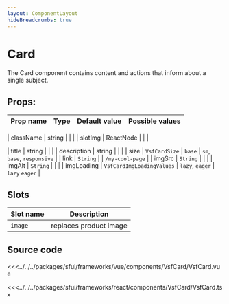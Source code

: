 ```yaml
---
layout: ComponentLayout
hideBreadcrumbs: true
---
```

# Card

The Card component contains content and actions that inform about a single subject.

<Generate style="height: 900px" />

## Props:

| Prop name   | Type      | Default value | Possible values                        |
| ----------- |-----------| ------------- | -------------------------------------- |
<!-- react -->
| className   | string    |             |                                          |
| slotImg     | ReactNode |             |                                          |
<!-- end react -->
| title       | string    |             |                                          |
| description       | string    |             |                                          |
| size      | `VsfCardSize`    | `base`        | `sm`, `base`, `responsive`                 |
| link      | `String`            |               | `/my-cool-page`                    |
| imgSrc  | `String`           |               |                                    |
| imgAlt      | `String`           |               |                                    |
| imgLoading   | `VsfCardImgLoadingValues`           |  `lazy`, `eager`             |  `lazy` `eager`          |

<!-- vue -->
## Slots

| Slot name     |            Description                                     |
| ------------- | :--------------------------------------------------------: |
| `image`       | replaces product image                                     |
<!-- end vue -->

## Source code

<!-- vue -->
<<<../../../packages/sfui/frameworks/vue/components/VsfCard/VsfCard.vue
<!-- end vue -->
<!-- react -->
<<<../../../packages/sfui/frameworks/react/components/VsfCard/VsfCard.tsx
<!-- end react -->
